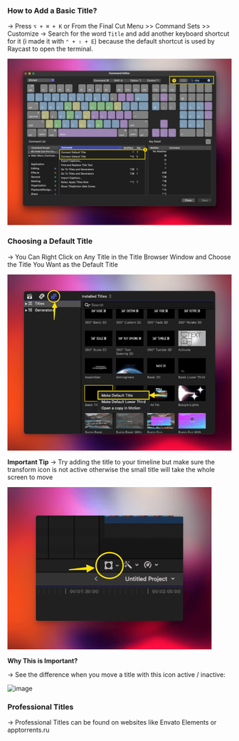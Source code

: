 ### How to Add a Basic Title?

→ Press `⌥ + ⌘ + K` or From the Final Cut Menu >> Command Sets >> Customize 
→ Search for the word `Title` and add another keyboard shortcut for it (i made it with `⌃ + ⇧ + E`) because the default shortcut is used by Raycast to open the terminal.  

![image](Imgs/setting_keyboard_shortcut_for_default_title.png)

### Choosing a Default Title

→ You Can Right Click on Any Title in the Title Browser Window and Choose the Title You Want as the Default Title

![image](Imgs/default_title.png)

**Important Tip**
→ Try adding the title to your timeline but make sure the transform icon is not active otherwise the small title will take the whole screen to move

![image](Imgs/transform_icon.png)

**Why This is Important?**

→ See the difference when you move a title with this icon active / inactive: 

![image](Imgs/difference_in_moving_title.gif)

### Professional Titles

→ Professional Titles can be found on websites like Envato Elements or apptorrents.ru
